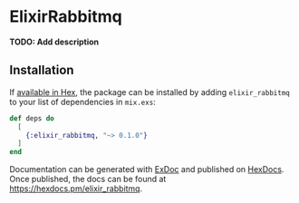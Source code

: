 # ElixirRabbitmq

**TODO: Add description**

## Installation

If [available in Hex](https://hex.pm/docs/publish), the package can be installed
by adding `elixir_rabbitmq` to your list of dependencies in `mix.exs`:

```elixir
def deps do
  [
    {:elixir_rabbitmq, "~> 0.1.0"}
  ]
end
```

Documentation can be generated with [ExDoc](https://github.com/elixir-lang/ex_doc)
and published on [HexDocs](https://hexdocs.pm). Once published, the docs can
be found at <https://hexdocs.pm/elixir_rabbitmq>.

